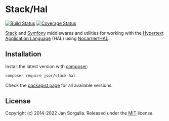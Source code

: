 Stack/Hal
=========

[![Build Status](https://github.com/jsor/stack-hal/actions/workflows/ci.yml/badge.svg?branch=main)](https://github.com/jsor/stack-hal/actions/workflows/ci.yml)
[![Coverage Status](https://coveralls.io/repos/jsor/stack-hal/badge.svg?branch=main&service=github)](https://coveralls.io/github/jsor/stack-hal?branch=main)

[Stack](https://stackphp.com) and [Symfony](https://symfony.com) middlewares
and utilities for working with the
[Hypertext Application Language](https://tools.ietf.org/html/draft-kelly-json-hal-06)
(HAL) using [Nocarrier\HAL](https://github.com/blongden/hal).

Installation
------------

Install the latest version with [composer](https://getcomposer.org):

```bash
composer require jsor/stack-hal
```

Check the [packagist page](https://packagist.org/packages/jsor/stack-hal) for
all available versions.

License
-------

Copyright (c) 2014-2022 Jan Sorgalla.
Released under the [MIT](LICENSE) license.

